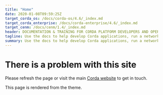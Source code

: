 ```yaml
---
title: "Home"
date: 2020-01-08T09:59:25Z
target_corda_os: /docs/corda-os/4.6/_index.md
target_corda_enterprise: /docs/corda-enterprise/4.6/_index.md
target_cenm: /docs/cenm/1.4/_index.md
header: DOCUMENTATION & TRAINING FOR CORDA PLATFORM DEVELOPERS AND OPERATORS
tagline: Use the docs to help develop Corda applications, run a network, and operate enterprise-level tools for your business. New to Corda? Take the training and begin your journey to becoming a Corda blockchain specialist today.
summary: Use the docs to help develop Corda applications, run a network, and operate enterprise-level tools for your business. New to Corda? Take the training and begin your journey to becoming a Corda blockchain specialist today.
---
```


# There is a problem with this site

Please refresh the page or visit the main [Corda website](https://www.corda.net) to get in touch.

This page is rendered from the theme.
